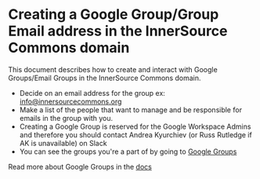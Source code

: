 # Creating a Google Group/Group Email address in the InnerSource Commons domain

This document describes how to create and interact with Google Groups/Email Groups in the InnerSource Commons domain.

* Decide on an email address for the group ex: info@innersourcecommons.org
* Make a list of the people that want to manage and be responsible for emails in the group with you.
* Creating a Google Group is reserved for the Google Workspace Admins and therefore you should contact  Andrea Kyurchiev (or Russ Rutledge if AK is unavailable) on Slack
* You can see the groups you're a part of by going to [Google Groups]

Read more about Google Groups in the [docs]

[Google Groups]: https://groups.google.com/my-groups
[docs]: https://support.google.com/groups/answer/46601?hl=en
